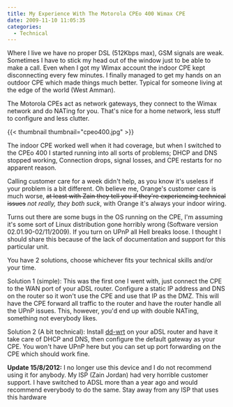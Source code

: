 ```yaml
---
title: My Experience With The Motorola CPEo 400 Wimax CPE
date: 2009-11-10 11:05:35
categories:
  - Technical
---
```


Where I live we have no proper DSL (512Kbps max), GSM signals are weak. Sometimes I have to stick my head out of the window just to be able to make a call. Even when I got my Wimax account the indoor CPE kept disconnecting every few minutes. I finally managed to get my hands on an outdoor CPE which made things much better. Typical for someone living at the edge of the world (West Amman).

The Motorola CPEs act as network gateways, they connect to the Wimax network and do NATing for you. That's nice for a home network, less stuff to configure and less clutter.<!--more-->

{{< thumbnail thumbnail="cpeo400.jpg" >}}

The indoor CPE worked well when it had coverage, but when I switched to the CPEo 400 I started running into all sorts of problems; DHCP and DNS stopped working, Connection drops, signal losses, and CPE restarts for no apparent reason.

Calling customer care for a week didn't help, as you know it's useless if your problem is a bit different. Oh believe me, Orange's customer care is much worse, ~~at least with Zain they tell you if they're experiencing technical issues~~ _not really, they both suck_, with Orange it's always your indoor wiring.

Turns out there are some bugs in the OS running on the CPE, I'm assuming it's some sort of Linux distribution gone horribly wrong (Software version 02.01.90-02/11/2009). If you turn on UPnP all Hell breaks loose. I thought I should share this because of the lack of documentation and support for this particular unit.

You have 2 solutions, choose whichever fits your technical skills and/or your time.

Solution 1 (simple): This was the first one I went with, just connect the CPE to the WAN port of your aDSL router. Configure a static IP address and DNS on the router so it won't use the CPE and use that IP as the DMZ. This will have the CPE forward all traffic to the router and have the router handle all the UPnP issues. This, however, you'd end up with double NATing, something not everybody likes.

Solution 2 (A bit technical): Install [dd-wrt](http://www.dd-wrt.com/site/index) on your aDSL router and have it take care of DHCP and DNS, then configure the default gateway as your CPE. You won't have UPnP here but you can set up port forwarding on the CPE which should work fine.

**Update 15/8/2012:** I no longer use this device and I do not recommend using it for anybody. My ISP (Zain Jordan) had very horrible customer support. I have switched to ADSL more than a year ago and would recommend everybody to do the same. Stay away from any ISP that uses this hardware